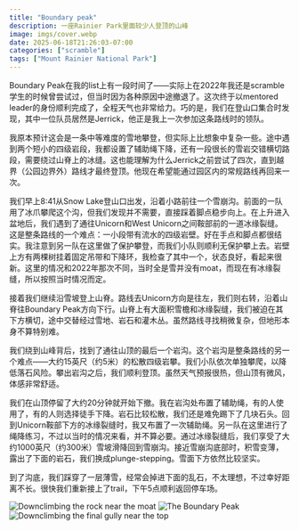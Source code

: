 ```yaml
---
title: "Boundary peak"
description: 一座Rainier Park里面较少人登顶的山峰
image: imgs/cover.webp
date: 2025-06-18T21:26:03-07:00
categories: ["scramble"]
tags: ["Mount Rainier National Park"]
---
```

Boundary Peak在我的list上有一段时间了——实际上在2022年我还是scramble学生的时候曾尝试过，但当时因为各种原因中途撤退了。这次终于以mentored leader的身份顺利完成了，全程天气也非常给力。巧的是，我们在登山口集合时发现，其中一位队员居然是Jerrick，他正是我上一次参加这条路线时的领队。

我原本预计这会是一条中等难度的雪地攀登，但实际上比想象中复杂一些。途中遇到两个短小的四级岩段，我都设置了辅助绳下降，还有一段很长的雪岩交错横切路段，需要绕过山脊上的冰缝。这也能理解为什么Jerrick之前尝试了四次，直到越界（公园边界外）路线才最终登顶。他现在希望能通过园区内的常规路线再回来一次。

我们早上8:41从Snow Lake登山口出发，沿着小路前往一个雪崩沟。前面的一队用了冰爪攀爬这个沟，但我们发现并不需要，直接踩着脚点稳步向上。在上升进入盆地后，我们遇到了通往Unicorn和West Unicorn之间鞍部前的一道冰缘裂缝。这是整条路线的一个难点：一小段带有流水的四级岩壁。好在手点和脚点都很结实。我注意到另一队在这里做了保护攀登，而我们小队则顺利无保护攀上去。岩壁上方有两棵树挂着固定吊带和下降环，我检查了其中一个，状态良好，看起来很新。这里的情况和2022年那次不同，当时全是雪并没有moat，而现在有冰缘裂缝，所以按照当时情况而定。

接着我们继续沿雪坡登上山脊。路线去Unicorn方向是往左，我们则右转，沿着山脊往Boundary Peak方向下行。山脊上有大面积雪檐和冰缘裂缝，我们被迫在其下方横切，途中交替经过雪地、岩石和灌木丛。虽然路线寻找稍微复杂，但地形本身不算特别难。

我们绕到山峰背后，找到了通往山顶的最后一个岩沟。这个岩沟是整条路线的另一个难点——大约15英尺（约5米）的松散四级岩攀。我们小队依次单独攀爬，以降低落石风险。攀出岩沟之后，我们顺利登顶。虽然天气预报很热，但山顶有微风，体感非常舒适。

我们在山顶停留了大约20分钟就开始下撤。我在岩沟处布置了辅助绳，有的人使用了，有的人则选择徒手下降。岩石比较松散，我们还是难免踢下了几块石头。回到Unicorn鞍部下方的冰缘裂缝时，我又布置了一次辅助绳。另一队在这里进行了绳降练习，不过以当时的情况来看，并不算必要。通过冰缘裂缝后，我们享受了大约1000英尺（约300米）雪坡滑降回到雪崩沟。接近雪崩沟底部时，积雪变薄，露出了下面的岩石，我们换成plunge-stepping。雪面下方依然比较坚实。

到了沟底，我们踩穿了一层薄雪，经常会掉进下面的乱石，不太理想，不过幸好距离不长。很快我们重新接上了trail，下午5点顺利返回停车场。

![Downclimbing the rock near the moat](imgs/moat.webp) ![The Boundary Peak](imgs/peak.webp) ![Downclimbing the final gully near the top](imgs/gully.webp)
